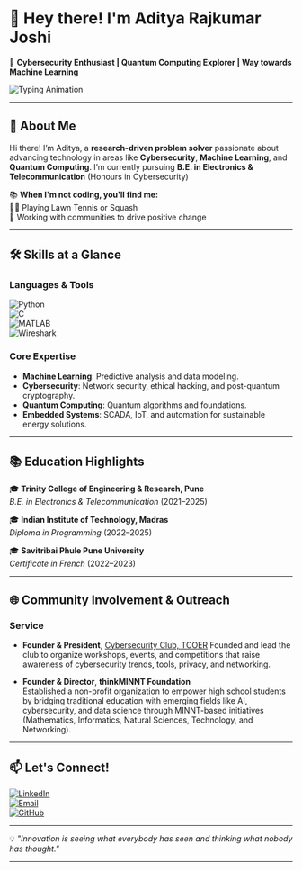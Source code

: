 # 👋 **Hey there! I'm Aditya Rajkumar Joshi**  
🚀 **Cybersecurity Enthusiast | Quantum Computing Explorer | Way towards Machine Learning**  

![Typing Animation](https://readme-typing-svg.demolab.com?font=Fira+Code&size=24&duration=4000&pause=500&color=36BCF7&width=600&lines=Cybersecurity+%7C+Quantum+Computing+Explorer+%7C+AI+Enthusiast;Researcher+Passionate+About+Innovating;Welcome+to+my+GitHub+Space!+)  

---

## 🌟 **About Me**  

Hi there! I’m Aditya, a **research-driven problem solver** passionate about advancing technology in areas like **Cybersecurity**, **Machine Learning**, and **Quantum Computing**. I’m currently pursuing **B.E. in Electronics & Telecommunication** (Honours in Cybersecurity)  

📚 **When I'm not coding, you'll find me:**  
🏃‍♂️ Playing Lawn Tennis or Squash </br>
🌱 Working with communities to drive positive change  

---

## 🛠️ **Skills at a Glance**  

### Languages & Tools  
![Python](https://img.shields.io/badge/Python-3776AB?style=for-the-badge&logo=python&logoColor=white)  
![C](https://img.shields.io/badge/C-00599C?style=for-the-badge&logo=c&logoColor=white)  
![MATLAB](https://img.shields.io/badge/MATLAB-0076A8?style=for-the-badge&logo=mathworks&logoColor=white)  
![Wireshark](https://img.shields.io/badge/Wireshark-1679A7?style=for-the-badge&logo=wireshark&logoColor=white)  

### Core Expertise  
- **Machine Learning**: Predictive analysis and data modeling.  
- **Cybersecurity**: Network security, ethical hacking, and post-quantum cryptography.  
- **Quantum Computing**: Quantum algorithms and foundations.  
- **Embedded Systems**: SCADA, IoT, and automation for sustainable energy solutions.  

---

## 📚 **Education Highlights**  

🎓 **Trinity College of Engineering & Research, Pune**  
_B.E. in Electronics & Telecommunication_ (2021–2025)

🎓 **Indian Institute of Technology, Madras**  
_Diploma in Programming_ (2022–2025)  

🎓 **Savitribai Phule Pune University**  
_Certificate in French_ (2022–2023) 

---

## 🌐 **Community Involvement & Outreach**

### Service  
- **Founder & President**, <a href="https://www.kjei.edu.in/tcoer/Cyber_Club/home.html" target="_blank">Cybersecurity Club, TCOER</a>
  Founded and lead the club to organize workshops, events, and competitions that raise awareness of cybersecurity trends, tools, privacy, and networking.

- **Founder & Director**, **thinkMINNT Foundation**  
  Established a non-profit organization to empower high school students by bridging traditional education with emerging fields like AI, cybersecurity, and data science through MINNT-based initiatives (Mathematics, Informatics, Natural Sciences, Technology, and Networking).

---


## 📫 **Let's Connect!**  

[![LinkedIn](https://img.shields.io/badge/LinkedIn-Aditya_Joshi-blue?style=for-the-badge&logo=linkedin&logoColor=white)](https://linkedin.com/in/adityajoshi)  
[![Email](https://img.shields.io/badge/Email-adityajoshi020503@gmail.com-red?style=for-the-badge&logo=gmail&logoColor=white)](mailto:adityajoshi020503@gmail.com)  
[![GitHub](https://img.shields.io/badge/GitHub-adityarajkumarjoshi-black?style=for-the-badge&logo=github&logoColor=white)](https://github.com/adityarajkumarjoshi)  

---

💡 *"Innovation is seeing what everybody has seen and thinking what nobody has thought."*  

--- 

